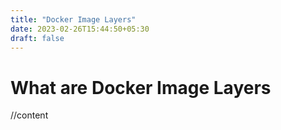 ```yaml
---
title: "Docker Image Layers"
date: 2023-02-26T15:44:50+05:30
draft: false
---
```


# What are Docker Image Layers

//content
